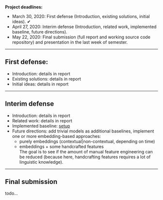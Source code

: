 **Project deadlines:**   
- March 30, 2020: First defense (Introduction, existing solutions, initial ideas). ✔
- April 27, 2020: Interim defense (Introduction, related work, implemented baseline, future directions).
- May 22, 2020: Final submission (full report and working source code repository) and presentation in the last week of semester.

---

## First defense:
- Introduction: details in report
- Existing solutions: details in report
- Initial ideas: details in report

--- 

## Interim defense
- Introduction: details in report
- Related work: details in report
- Implemented baseline: [setup](https://github.com/matejklemen/slovene-coreference-resolution#setup)
- Future directions: add trivial models as additional baselines, implement one or more embedding-based approaches: 
    - purely embeddings (contextual|non-contextual, depending on time)
    - embeddings + some handcrafted features  
    The goal is to see if the amount of manual feature engineering can be reduced (because here, handcrafting features 
    requires a lot of linguistic knowledge).
    

---

## Final submission
todo...
